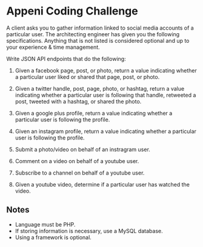 # Appeni Coding Challenge

A client asks you to gather information linked to social media accounts of a particular user. The architecting engineer has given you the following specifications. Anything that is not listed is considered optional and up to your experience & time management.

Write JSON API endpoints that do the following:

1. Given a facebook page, post, or photo, return a value indicating whether a particular user liked or shared that page, post, or photo.

1. Given a twitter handle, post, page, photo, or hashtag, return a value indicating whether a particular user is following that handle, retweeted a post, tweeted with a hashtag, or shared the photo.

1. Given a google plus profile, return a value indicating whether a particular user is following the profile.

1. Given an instagram profile, return a value indicating whether a particular user is following the profile.

1. Submit a photo/video on behalf of an instragram user.

1. Comment on a video on behalf of a youtube user.

1. Subscribe to a channel on behalf of a youtube user.

1. Given a youtube video, determine if a particular user has watched the video.

## Notes
- Language must be PHP.
- If storing information is necessary, use a MySQL database.
- Using a framework is optional.
